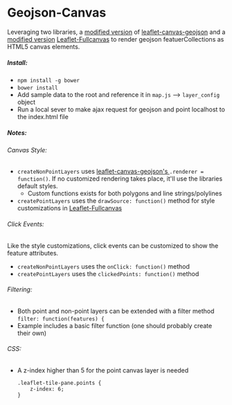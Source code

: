 # Geojson-Canvas

Leveraging two libraries, a [modified version](https://github.com/TheGartrellGroup/leaflet-canvas-geojson) of [leaflet-canvas-geojson](https://github.com/ucd-cws/leaflet-canvas-geojson) and a [modified version](https://github.com/TheGartrellGroup/Leaflet-Fullcanvas)  [Leaflet-Fullcanvas](https://github.com/cyrilcherian/Leaflet-Fullcanvas) to render geojson featuerCollections as HTML5 canvas elements.

##### Install:

* `npm install -g bower`
* `bower install`
* Add sample data to the root and reference it in `map.js` --> `layer_config` object
* Run a local sever to make ajax request for geojson and point localhost to the index.html file

##### Notes:

###### Canvas Style:  
* `createNonPointLayers` uses [leaflet-canvas-geojson's ](https://github.com/TheGartrellGroup/leaflet-canvas-geojson) `.renderer = function()`. If no customized rendering takes place, it'll use the libraries default styles.
  * Custom functions exists for both polygons and line strings/polylines
* `createPointLayers` uses the `drawSource: function()` method for style customizations in [Leaflet-Fullcanvas](https://github.com/cyrilcherian/Leaflet-Fullcanvas)

###### Click Events: 
Like the style customizations, click events can be customized to show the feature attributes.

*  `createNonPointLayers` uses the `onClick: function()` method
*  `createPointLayers` uses the `clickedPoints: function()` method 

###### Filtering: 
* Both point and non-point layers can be extended with a filter method `filter: function(features) {`
* Example includes a basic filter function (one should probably create their own)

###### CSS:
* A z-index higher than 5 for the point canvas layer is needed
  ```
  .leaflet-tile-pane.points {
      z-index: 6;
  }
  ```


